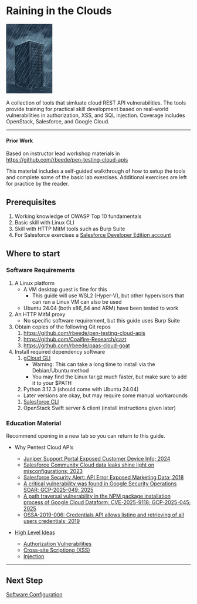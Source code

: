 # Raining in the Clouds

<img src="images/logo_careof_Copilot_20250908_170039.png" width="25%">

A collection of tools that simluate cloud REST API vulnerabilities. The tools provide training for practical skill development based on real-world vulnerabilities in authorization, XSS, and SQL injection. Coverage includes OpenStack, Salesforce, and Google Cloud.

---

#### Prior Work

Based on instructor lead workshop materials in https://github.com/rbeede/pen-testing-cloud-apis

This material includes a self-guided walkthrough of how to setup the tools and complete some of the basic lab exercises. Additional exercises are left for practice by the reader.

## Prerequisites

1. Working knowledge of OWASP Top 10 fundamentals
1. Basic skill with Linux CLI
1. Skill with HTTP MitM tools such as Burp Suite
1. For Salesforce exercises a [Salesforce Developer Edition account](https://developer.salesforce.com/developer-legacy/signup)

## Where to start

### Software Requirements

1. A Linux platform
   - A VM desktop guest is fine for this
     - This guide will use WSL2 (Hyper-V), but other hypervisors that can run a Linux VM can also be used
   - Ubuntu 24.04 (both x86_64 and ARM) have been tested to work
1. An HTTP MitM proxy
   - No specific software requirement, but this guide uses Burp Suite
1. Obtain copies of the following Git repos
   1. https://github.com/rbeede/pen-testing-cloud-apis
   1. https://github.com/Coalfire-Research/cazt
   1. https://github.com/rbeede/paas-cloud-goat
1. Install required dependency software
   1. [gCloud GLI](https://cloud.google.com/sdk/docs/install)
      - Warning: This can take a long time to install via the Debian/Ubuntu method
      - You may find the Linux tar.gz much faster, but make sure to add it to your $PATH
   1. Python 3.12.3 (should come with Ubuntu 24.04)
     - Later versions are okay, but may require some manual workarounds
   1. [Salesforce CLI](https://developer.salesforce.com/tools/salesforcecli)
   1. OpenStack Swift server & client (install instructions given later)

### Education Material

Recommend opening in a new tab so you can return to this guide.

- Why Pentest Cloud APIs
  - [Juniper Support Portal Exposed Customer Device Info; 2024]()
  - [Salesforce Community Cloud data leaks shine light on misconfigurations; 2023](https://www.scworld.com/news/salesforce-community-cloud-data-leaks-misconfigurations)
  - [Salesforce Security Alert: API Error Exposed Marketing Data; 2018](https://www.bankinfosecurity.com/salesforce-security-alert-api-error-exposed-marketing-data-a-11278)
  - [A critical vulnerability was found in Google Security Operations SOAR; GCP-2025-049; 2025](https://cloud.google.com/support/bulletins#gcp-2025-049)
  - [A path traversal vulnerability in the NPM package installation process of Google Cloud Dataform; CVE-2025-9118; GCP-2025-045; 2025](https://cloud.google.com/support/bulletins#gcp-2025-045)
  - [OSSA-2019-006: Credentials API allows listing and retrieving of all users credentials; 2019](https://security.openstack.org/ossa/OSSA-2019-006.html)

- [High Level Ideas](https://github.com/rbeede/pen-testing-cloud-apis/blob/main/documentation/study_material/README.md)
  - [Authorization Vulnerabilities](https://github.com/rbeede/pen-testing-cloud-apis/blob/main/documentation/study_material/auth-vulns.md)
  - [Cross-site Scriptiong (XSS)](https://github.com/rbeede/pen-testing-cloud-apis/blob/main/documentation/study_material/xss.md)
  - [Injection](https://github.com/rbeede/pen-testing-cloud-apis/blob/main/documentation/study_material/injection.md)

---

## Next Step

[Software Configuration](documentation/configuration.md)
